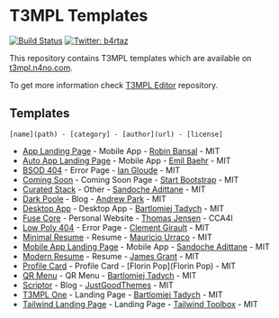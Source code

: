 # T3MPL Templates

[![Build Status](https://travis-ci.com/b4rtaz/t3mpl-templates.svg?branch=master)](https://travis-ci.com/b4rtaz/t3mpl-templates) [![Twitter: b4rtaz](https://img.shields.io/twitter/follow/b4rtaz.svg?style=social)](https://twitter.com/b4rtaz)

This repository contains T3MPL templates which are available on [t3mpl.n4no.com](https://t3mpl.n4no.com).

To get more information check [T3MPL Editor](https://github.com/b4rtaz/t3mpl-editor) repository.

## Templates

``[name](path) - [category] - [author](url) - [license]``

* [App Landing Page](/app-landing-page) - Mobile App - [Robin Bansal](https://github.com/robinbansal/App-Landing_Page) - MIT
* [Auto App Landing Page](/auto-app-landing-page) - Mobile App - [Emil Baehr](https://github.com/milbaehr/automatic-app-landing-page) - MIT
* [BSOD 404](/bsod-404) - Error Page - [Ian Gloude](https://codepen.io/igloude/pen/qNNWKr) - MIT
* [Coming Soon](/coming-soon) - Coming Soon Page - [Start Bootstrap](https://github.com/StartBootstrap/startbootstrap-coming-soon) - MIT
* [Curated Stack](/curated-stack) - Other - [Sandoche Adittane](https://github.com/sandoche/CuratedStack-nocode-template) - MIT
* [Dark Poole](/dark-poole) - Blog - [Andrew Park](https://github.com/andrewhwanpark/dark-poole) - MIT
* [Desktop App](/desktop-app) - Desktop App - [Bartlomiej Tadych](https://n4no.com/) - MIT
* [Fuse Core](/fuse-core) - Personal Website - [Thomas Jensen](https://github.com/tsjensen/fuse-core) - CCA4I
* [Low Poly 404](/low-poly-404) - Error Page - [Clement Girault](https://codepen.io/clementGir/pen/PqGyMq) - MIT
* [Minimal Resume](/minimal-resume) - Resume - [Mauricio Urraco](https://github.com/murraco/jekyll-theme-minimal-resume) - MIT
* [Mobile App Landing Page](/mobile-app-landing-page) - Mobile App - [Sandoche Adittane](https://github.com/sandoche/Mobile-app-landingpage-template) - MIT
* [Modern Resume](/modern-resume) - Resume -  [James Grant](https://github.com/sproogen/modern-resume-theme) - MIT
* [Profile Card](/profile-card) - Profile Card - [Florin Pop](Florin Pop) - MIT
* [QR Menu](/qr-menu) - QR Menu - [Bartlomiej Tadych](https://n4no.com/) - MIT
* [Scriptor](/scriptor) - Blog - [JustGoodThemes](https://justgoodthemes.com/) - MIT
* [T3MPL One](/t3mpl-one) - Landing Page - [Bartlomiej Tadych](https://n4no.com/) - MIT
* [Tailwind Landing Page](/tailwind-landing-page) - Landing Page - [Tailwind Toolbox](https://github.com/tailwindtoolbox/Landing-Page) - MIT
